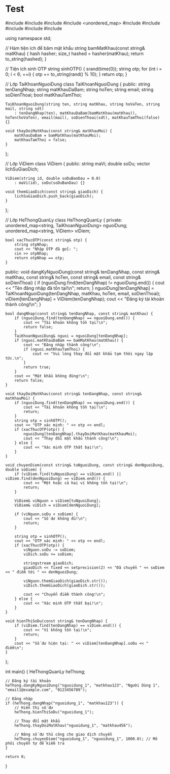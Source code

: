 # Test
#include <iostream>
#include <fstream>
#include <string>
#include <unordered_map>
#include <vector>
#include <ctime>
#include <cstdlib>
#include <sstream>
#include <iomanip>

using namespace std;

// Hàm tiện ích để băm mật khẩu
string bamMatKhau(const string& matKhau) {
    hash<string> hasher;
    size_t hashed = hasher(matKhau);
    return to_string(hashed);
}

// Tiện ích sinh OTP
string sinhOTP() {
    srand(time(0));
    string otp;
    for (int i = 0; i < 6; ++i) {
        otp += to_string(rand() % 10);
    }
    return otp;
}

// Lớp TaiKhoanNguoiDung
class TaiKhoanNguoiDung {
public:
    string tenDangNhap;
    string matKhauDaBam;
    string hoTen;
    string email;
    string soDienThoai;
    bool matKhauTamThoi;

    TaiKhoanNguoiDung(string ten, string matKhau, string hoVaTen, string mail, string sdt)
        : tenDangNhap(ten), matKhauDaBam(bamMatKhau(matKhau)), hoTen(hoVaTen), email(mail), soDienThoai(sdt), matKhauTamThoi(false) {}

    void thayDoiMatKhau(const string& matKhauMoi) {
        matKhauDaBam = bamMatKhau(matKhauMoi);
        matKhauTamThoi = false;
    }
};

// Lớp ViDiem
class ViDiem {
public:
    string maVi;
    double soDu;
    vector<string> lichSuGiaoDich;

    ViDiem(string id, double soDuBanDau = 0.0)
        : maVi(id), soDu(soDuBanDau) {}

    void themGiaoDich(const string& giaoDich) {
        lichSuGiaoDich.push_back(giaoDich);
    }
};

// Lớp HeThongQuanLy
class HeThongQuanLy {
private:
    unordered_map<string, TaiKhoanNguoiDung> nguoiDung;
    unordered_map<string, ViDiem> viDiem;

    bool xacThucOTP(const string& otp) {
        string otpNhap;
        cout << "Nhập OTP đã gửi: ";
        cin >> otpNhap;
        return otpNhap == otp;
    }

public:
    void dangKyNguoiDung(const string& tenDangNhap, const string& matKhau, const string& hoTen, const string& email, const string& soDienThoai) {
        if (nguoiDung.find(tenDangNhap) != nguoiDung.end()) {
            cout << "Tên đăng nhập đã tồn tại!\n";
            return;
        }
        nguoiDung[tenDangNhap] = TaiKhoanNguoiDung(tenDangNhap, matKhau, hoTen, email, soDienThoai);
        viDiem[tenDangNhap] = ViDiem(tenDangNhap);
        cout << "Đăng ký tài khoản thành công!\n";
    }

    bool dangNhap(const string& tenDangNhap, const string& matKhau) {
        if (nguoiDung.find(tenDangNhap) == nguoiDung.end()) {
            cout << "Tài khoản không tồn tại!\n";
            return false;
        }
        TaiKhoanNguoiDung& nguoi = nguoiDung[tenDangNhap];
        if (nguoi.matKhauDaBam == bamMatKhau(matKhau)) {
            cout << "Đăng nhập thành công!\n";
            if (nguoi.matKhauTamThoi) {
                cout << "Vui lòng thay đổi mật khẩu tạm thời ngay lập tức.\n";
            }
            return true;
        }
        cout << "Mật khẩu không đúng!\n";
        return false;
    }

    void thayDoiMatKhau(const string& tenDangNhap, const string& matKhauMoi) {
        if (nguoiDung.find(tenDangNhap) == nguoiDung.end()) {
            cout << "Tài khoản không tồn tại!\n";
            return;
        }
        string otp = sinhOTP();
        cout << "OTP xác minh: " << otp << endl;
        if (xacThucOTP(otp)) {
            nguoiDung[tenDangNhap].thayDoiMatKhau(matKhauMoi);
            cout << "Thay đổi mật khẩu thành công!\n";
        } else {
            cout << "Xác minh OTP thất bại!\n";
        }
    }

    void chuyenDiem(const string& tuNguoiDung, const string& denNguoiDung, double soDiem) {
        if (viDiem.find(tuNguoiDung) == viDiem.end() || viDiem.find(denNguoiDung) == viDiem.end()) {
            cout << "Một hoặc cả hai ví không tồn tại!\n";
            return;
        }

        ViDiem& viNguon = viDiem[tuNguoiDung];
        ViDiem& viDich = viDiem[denNguoiDung];

        if (viNguon.soDu < soDiem) {
            cout << "Số dư không đủ!\n";
            return;
        }

        string otp = sinhOTP();
        cout << "OTP xác minh: " << otp << endl;
        if (xacThucOTP(otp)) {
            viNguon.soDu -= soDiem;
            viDich.soDu += soDiem;

            stringstream giaoDich;
            giaoDich << fixed << setprecision(2) << "Đã chuyển " << soDiem << " điểm tới " << denNguoiDung;

            viNguon.themGiaoDich(giaoDich.str());
            viDich.themGiaoDich(giaoDich.str());

            cout << "Chuyển điểm thành công!\n";
        } else {
            cout << "Xác minh OTP thất bại!\n";
        }
    }

    void hienThiSoDu(const string& tenDangNhap) {
        if (viDiem.find(tenDangNhap) == viDiem.end()) {
            cout << "Ví không tồn tại!\n";
            return;
        }
        cout << "Số dư hiện tại: " << viDiem[tenDangNhap].soDu << " điểm\n";
    }
};

int main() {
    HeThongQuanLy heThong;

    // Đăng ký tài khoản
    heThong.dangKyNguoiDung("nguoidung_1", "matkhau123", "Người Dùng 1", "email1@example.com", "0123456789");

    // Đăng nhập
    if (heThong.dangNhap("nguoidung_1", "matkhau123")) {
        // Hiển thị số dư
        heThong.hienThiSoDu("nguoidung_1");

        // Thay đổi mật khẩu
        heThong.thayDoiMatKhau("nguoidung_1", "matkhau456");

        // Nâng số dư thủ công cho giao dịch chuyển
        heThong.chuyenDiem("nguoidung_1", "nguoidung_1", 1000.0); // Mô phỏi chuyển tự để kiểm tra
    }

    return 0;
}
